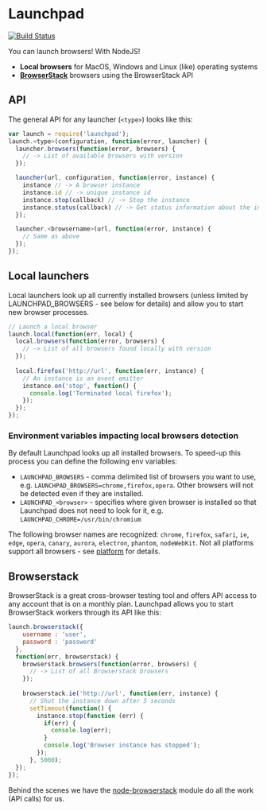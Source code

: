 # Launchpad
[![Build Status](https://travis-ci.org/bitovi/launchpad.svg)](https://travis-ci.org/bitovi/launchpad)

You can launch browsers! With NodeJS!

* __Local browsers__ for MacOS, Windows and Linux (like) operating systems
* __[BrowserStack](http://browserstack.com)__ browsers using the BrowserStack API

## API

The general API for any launcher (`<type>`) looks like this:

```js
var launch = require('launchpad');
launch.<type>(configuration, function(error, launcher) {
  launcher.browsers(function(error, browsers) {
    // -> List of available browsers with version
  });

  launcher(url, configuration, function(error, instance) {
    instance // -> A browser instance
    instance.id // -> unique instance id
    instance.stop(callback) // -> Stop the instance
    instance.status(callback) // -> Get status information about the instance
  });

  launcher.<browsername>(url, function(error, instance) {
    // Same as above
  });
});
```

## Local launchers

Local launchers look up all currently installed browsers (unless limited by LAUNCHPAD_BROWSERS - see below for details) and allow you to start new browser processes.

```js
// Launch a local browser
launch.local(function(err, local) {
  local.browsers(function(error, browsers) {
    // -> List of all browsers found locally with version
  });
  
  local.firefox('http://url', function(err, instance) {
    // An instance is an event emitter
    instance.on('stop', function() {
      console.log('Terminated local firefox');
    });
  });
});
```

### Environment variables impacting local browsers detection

By default Launchpad looks up all installed browsers. To speed-up this process you can define the following env variables:
  * `LAUNCHPAD_BROWSERS` - comma delimited list of browsers you want to use, e.g. `LAUNCHPAD_BROWSERS=chrome,firefox,opera`. Other browsers will not be detected even if they are installed.
  * `LAUNCHPAD_<browser>` - specifies where given browser is installed so that Launchpad does not need to look for it, e.g.
    `LAUNCHPAD_CHROME=/usr/bin/chromium`

The following browser names are recognized: `chrome`, `firefox`, `safari`, `ie`, `edge`, `opera`, `canary`, `aurora`, `electron`, `phantom`, `nodeWebKit`.
Not all platforms support all browsers - see [platform](lib/local/platform) for details.

## Browserstack

BrowserStack is a great cross-browser testing tool and offers API access to any account that is on a monthly plan.
Launchpad allows you to start BrowserStack workers through its API like this:

```js
launch.browserstack({
    username : 'user',
    password : 'password'
  },
  function(err, browserstack) {
    browserstack.browsers(function(error, browsers) {
      // -> List of all Browserstack browsers
    });
    
    browserstack.ie('http://url', function(err, instance) {
      // Shut the instance down after 5 seconds
      setTimeout(function() {
        instance.stop(function (err) {
          if(err) {
            console.log(err);
          }
          console.log('Browser instance has stopped');
        });
      }, 5000);
  });
});
```

Behind the scenes we have the [node-browserstack](https://github.com/scottgonzalez/node-browserstack)
module do all the work (API calls) for us.
